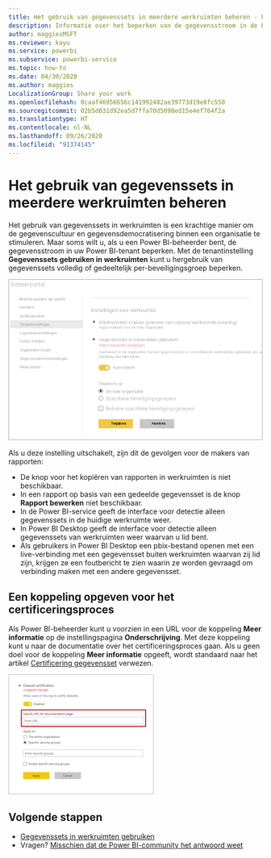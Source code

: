 ```yaml
---
title: Het gebruik van gegevenssets in meerdere werkruimten beheren - Power BI
description: Informatie over het beperken van de gegevensstroom in de Power BI-tenant.
author: maggiesMSFT
ms.reviewer: kayu
ms.service: powerbi
ms.subservice: powerbi-service
ms.topic: how-to
ms.date: 04/30/2020
ms.author: maggies
LocalizationGroup: Share your work
ms.openlocfilehash: 0caaf46956656c141992482ae39773d19e8fc550
ms.sourcegitcommit: 02b5d031d92ea5d7ffa70d5098ed15e4ef764f2a
ms.translationtype: HT
ms.contentlocale: nl-NL
ms.lasthandoff: 09/26/2020
ms.locfileid: "91374145"
---
```

# <a name="control-the-use-of-datasets-across-workspaces"></a>Het gebruik van gegevenssets in meerdere werkruimten beheren

Het gebruik van gegevenssets in werkruimten is een krachtige manier om de gegevenscultuur en gegevensdemocratisering binnen een organisatie te stimuleren. Maar soms wilt u, als u een Power BI-beheerder bent, de gegevensstroom in uw Power BI-tenant beperken. Met de tenantinstelling **Gegevenssets gebruiken in werkruimten** kunt u hergebruik van gegevenssets volledig of gedeeltelijk per-beveiligingsgroep beperken.

![Werkruimte-instellingen Power BI-beheerder](media/service-datasets-admin-across-workspaces/power-bi-admin-workspace-settings.png)

Als u deze instelling uitschakelt, zijn dit de gevolgen voor de makers van rapporten:

- De knop voor het kopiëren van rapporten in werkruimten is niet beschikbaar. 
- In een rapport op basis van een gedeelde gegevensset is de knop **Rapport bewerken** niet beschikbaar.
- In de Power BI-service geeft de interface voor detectie alleen gegevenssets in de huidige werkruimte weer.
- In Power BI Desktop geeft de interface voor detectie alleen gegevenssets van werkruimten weer waarvan u lid bent.
- Als gebruikers in Power BI Desktop een pbix-bestand openen met een live-verbinding met een gegevensset buiten werkruimten waarvan zij lid zijn, krijgen ze een foutbericht te zien waarin ze worden gevraagd om verbinding maken met een andere gegevensset.

## <a name="provide-a-link-for-the-certification-process"></a>Een koppeling opgeven voor het certificeringsproces

Als Power BI-beheerder kunt u voorzien in een URL voor de koppeling **Meer informatie** op de instellingspagina **Onderschrijving**.  Met deze koppeling kunt u naar de documentatie over het certificeringsproces gaan. Als u geen doel voor de koppeling **Meer informatie** opgeeft, wordt standaard naar het artikel [Certificering gegevensset](service-datasets-certify.md) verwezen.

![Meer informatie over certificering van gegevenssets](media/service-datasets-certify-promote/power-bi-dataset-learn-more-certification.png)

## <a name="next-steps"></a>Volgende stappen

- [Gegevenssets in werkruimten gebruiken](service-datasets-across-workspaces.md)
- Vragen? [Misschien dat de Power BI-community het antwoord weet](https://community.powerbi.com/)
